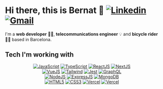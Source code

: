 <h1>Hi there, this is Bernat 👋 <a href="https://www.linkedin.com/in/bernatescarra/" target="_blank"><img alt='Linkedin' src='https://img.shields.io/badge/-Linkedin-blue?style=flat-square&logo=Linkedin&logoColor=white' /></a> <a href="mailto:bernat.escarra@gmail.com" target="_blank"><img alt='Gmail' src='https://img.shields.io/badge/-Gmail-c14438?style=flat-square&logo=Gmail&logoColor=white' /></a></h1>

I'm a **web developer** 👨‍💻, **telecommunications engineer** 💡 and **bicycle rider** 🚴‍♂️ based in Barcelona.

## Tech I'm working with
<div align="center">
  <a href="#"><img alt='JavaScript' src='https://img.shields.io/badge/-Javascript-F7DF1E?style=for-the-badge&logo=javascript&logoColor=white' /></a>
  <a href="#"><img alt='TypeScript' src='https://img.shields.io/badge/-TypeScript-3178C6?style=for-the-badge&logo=typescript&logoColor=white' /></a>
  <a href="#"><img alt='ReactJS' src='https://img.shields.io/badge/-ReactJS-61DAFB?style=for-the-badge&logo=react&logoColor=white' /></a>
  <a href="#"><img alt='NextJS' src='http://img.shields.io/badge/-NextJS-black?style=for-the-badge&logo=nextdotjs&logoColor=white' /></a>
  </br>
  <a href="#"><img alt='VueJS' src='https://img.shields.io/badge/-Vuejs-4FC08D?style=for-the-badge&logo=vuedotjs&logoColor=white' /></a>
  <a href="#"><img alt='Tailwind' src='https://img.shields.io/badge/-Tailwind-06B6D4?style=for-the-badge&logo=tailwindcss&logoColor=white' /></a>
  <a href="#"><img alt='Jest' src='https://img.shields.io/badge/-Jest-C21325?style=for-the-badge&logo=jest&logoColor=white' /></a>
  <a href="#"><img alt='GraphQL' src='https://img.shields.io/badge/-GraphQL-E10098?style=for-the-badge&logo=graphql&logoColor=white' /></a>
  </br>
  <a href="#"><img alt='NodeJS' src='https://img.shields.io/badge/-NodeJs-339933?style=for-the-badge&logo=Nodedotjs&logoColor=white' /></a>
  <a href="#"><img alt='ExpressJS' src='http://img.shields.io/badge/-Express-333333?style=for-the-badge&logo=express&logoColor=84CF2A' /></a>
  <a href="#"><img alt='MongoDB' src='http://img.shields.io/badge/-MongoDB-47A248?style=for-the-badge&logo=mongodb&logoColor=white' /></a>
  </br>
  <a href="#"><img alt='HTML5' src='https://img.shields.io/badge/-HTML5-E34F26?style=for-the-badge&logo=html5&logoColor=white' /></a>
  <a href="#"><img alt='CSS3' src='https://img.shields.io/badge/-CSS3-1572B6?style=for-the-badge&logo=css3&logoColor=white' /></a>
  <a href="#"><img alt='Vercel' src='https://img.shields.io/badge/Vercel-black?style=for-the-badge&logo=vercel&logoColor=white' /></a>
  <a href="#"><img alt='Vercel' src='https://img.shields.io/badge/Storybook-FF4785?style=for-the-badge&logo=storybook&logoColor=white' /></a>
  <br/>  
</div>
